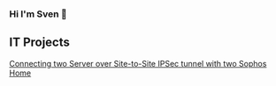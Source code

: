 ### Hi I'm Sven 👋

## IT Projects
[Connecting two Server over Site-to-Site IPSec tunnel with two Sophos Home](https://github.com/sven-siebe/connecting-with-sophos)

